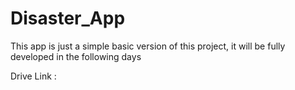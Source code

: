 # Disaster_App
This app is just a simple basic version of this project, it will be fully developed in the following days


Drive Link : 
